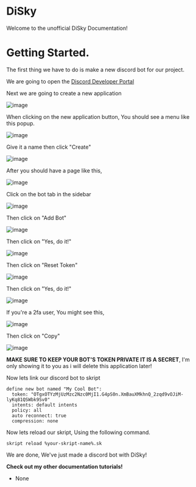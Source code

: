 # DiSky
Welcome to the unofficial DiSky Documentation!

# Getting Started.
The first thing we have to do is make a new discord bot for our project.

We are going to open the [Discord Developer Portal](https://discord.com/developers)

Next we are going to create a new application

![image](https://user-images.githubusercontent.com/72381315/171682350-311863aa-65d8-4fb6-a9bc-243c6075a8a4.png)

When clicking on the new application button, You should see a menu like this popup.

![image](https://user-images.githubusercontent.com/72381315/171682595-4c20b3e8-0b35-43f6-877a-6dfef3d26c50.png)

Give it a name then click "Create"

![image](https://user-images.githubusercontent.com/72381315/171682763-9429b8da-c650-4f8d-bfa8-aae055b667f5.png)

After you should have a page like this,

![image](https://user-images.githubusercontent.com/72381315/171682962-8cd40a00-f08d-4a61-abc2-c5ceddae905f.png)

Click on the bot tab in the sidebar

![image](https://user-images.githubusercontent.com/72381315/171683053-f664a4b6-0366-4eae-af28-afe96bc08ace.png)

Then click on "Add Bot"

![image](https://user-images.githubusercontent.com/72381315/171683122-b9ab8f2e-4c9f-4937-92ba-b04da620ea6a.png)

Then click on "Yes, do it!"

![image](https://user-images.githubusercontent.com/72381315/171683275-2e5c7ef0-958b-4854-9104-3e67b214b38d.png)

Then click on "Reset Token"

![image](https://user-images.githubusercontent.com/72381315/171683407-fe480659-1de8-4acf-a0ff-113b8ecc00b3.png)

Then click on "Yes, do it!"

![image](https://user-images.githubusercontent.com/72381315/171683514-f52ff485-dfc2-42de-a4fe-9dd0e71ede56.png)

If you're a 2fa user, You might see this,

![image](https://user-images.githubusercontent.com/72381315/171683712-40b6a8d1-8e3f-4369-a631-1eb64606daf1.png)

Then click on "Copy"

![image](https://user-images.githubusercontent.com/72381315/171683844-337e03fc-d6d1-401e-a56a-f86e6f22c268.png)

**MAKE SURE TO KEEP YOUR BOT'S TOKEN PRIVATE IT IS A SECRET**, I'm only showing it to you as i will delete this application later!

Now lets link our discord bot to skript

```
define new bot named "My Cool Bot":
  token: "OTgxOTYzMjUzMzc2Nzc0MjI1.G4pS0n.XmBauXMkhnQ_2zqd9vOJiM-lyKq81QSWbk9Sv0"
  intents: default intents
  policy: all
  auto reconnect: true
  compression: none
```

Now lets reload our skript, Using the following command.

```
skript reload %your-skript-name%.sk
```

We are done, We've just made a discord bot with DiSky!

**Check out my other documentation tutorials!**
* None
